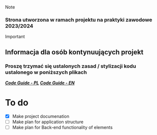 > [!NOTE]
> ### Strona utworzona w ramach projektu na praktyki zawodowe 2023/2024

> [!IMPORTANT]
> ## Informacja dla osób kontynuujących projekt
> ### Proszę trzymać się ustalonych zasad / stylizacji kodu ustalonego w poniższych plikach
> ***[Code Guide - PL](Coding-Rules.pl.md)***
> ***[Code Guide - EN](Coding-Rules.en.md)***

# To do
- [x] Make project documenation
- [ ] Make plan for application structure
- [ ] Make plan for Back-end functionality of elements
